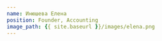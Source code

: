 ```yaml
---
name: Инюшева Елена
position: Founder, Accounting
image_path: {{ site.baseurl }}/images/elena.png
---
```


